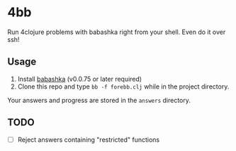 # 4bb

Run 4clojure problems with babashka right from your shell. Even do it over ssh!

## Usage

1. Install [babashka](https://github.com/borkdude/babashka/) (v0.0.75 or later required)
2. Clone this repo and type `bb -f forebb.clj` while in the project directory.

Your answers and progress are stored in the `answers` directory.

## TODO

- [ ] Reject answers containing "restricted" functions
